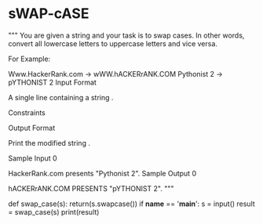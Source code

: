 # sWAP-cASE
"""
You are given a string and your task is to swap cases. In other words, convert all lowercase letters to uppercase letters and vice versa.

For Example:

Www.HackerRank.com → wWW.hACKERrANK.COM
Pythonist 2 → pYTHONIST 2
Input Format

A single line containing a string .

Constraints


Output Format

Print the modified string .

Sample Input 0

HackerRank.com presents "Pythonist 2".
Sample Output 0

hACKERrANK.COM PRESENTS "pYTHONIST 2".
"""


def swap_case(s):
    return(s.swapcase())
if __name__ == '__main__':
    s = input()
    result = swap_case(s)
    print(result)
